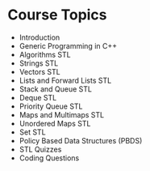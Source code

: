 # Course Topics

- Introduction
- Generic Programming in C++
- Algorithms STL
- Strings STL
- Vectors STL
- Lists and Forward Lists STL
- Stack and Queue STL
- Deque STL
- Priority Queue STL
- Maps and Multimaps STL
- Unordered Maps STL
- Set STL
- Policy Based Data Structures (PBDS)
- STL Quizzes
- Coding Questions